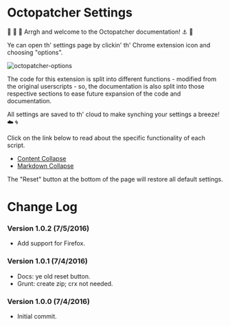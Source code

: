 # Octopatcher Settings

:trident: :whale: :dolphin: Arrgh and welcome to the Octopatcher documentation! :anchor: :ship:

Ye can open th' settings page by clickin' th' Chrome extension icon and choosing "options".

![octopatcher-options](https://cloud.githubusercontent.com/assets/136959/16571015/d67ac822-4217-11e6-888c-d6827562cd72.png)

The code for this extension is split into different functions - modified from the original userscripts - so, the documentation is also split into those respective sections to ease future expansion of the code and documentation.

All settings are saved to th' cloud to make synching your settings a breeze! :cloud: :cyclone:

Click on the link below to read about the specific functionality of each script.

* [Content Collapse](collapse-comment.md)
* [Markdown Collapse](collapse-markdown.md)

The "Reset" button at the bottom of the page will restore all default settings.

# Change Log

### Version 1.0.2 (7/5/2016)

* Add support for Firefox.

### Version 1.0.1 (7/4/2016)

* Docs: ye old reset button.
* Grunt: create zip; crx not needed.

### Version 1.0.0 (7/4/2016)

* Initial commit.
